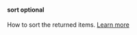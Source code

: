 #### sort <def-type>optional</def-type>
How to sort the returned items. [Learn more](/api/query/sort.html)